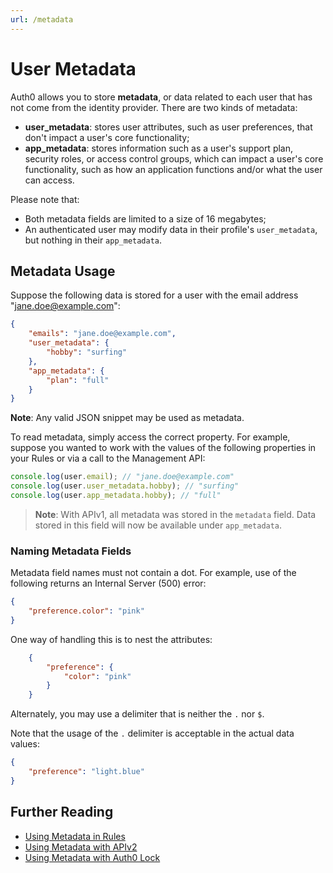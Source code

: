```yaml
---
url: /metadata
---
```


# User Metadata

Auth0 allows you to store **metadata**, or data related to each user that has not come from the identity provider. There are two kinds of metadata:

* **user_metadata**: stores user attributes, such as user preferences, that don't impact a user's core functionality;
* **app_metadata**: stores information such as a user's support plan, security roles, or access control groups, which can impact a user's core functionality, such as how an application functions and/or what the user can access.

Please note that:

* Both metadata fields are limited to a size of 16 megabytes;
* An authenticated user may modify data in their profile's `user_metadata`, but nothing in their `app_metadata`.

## Metadata Usage

Suppose the following data is stored for a user with the email address "jane.doe@example.com":

```json
{
    "emails": "jane.doe@example.com",
    "user_metadata": {
        "hobby": "surfing"
    },
    "app_metadata": {
        "plan": "full"
    }
}
```

**Note**: Any valid JSON snippet may be used as metadata.

To read metadata, simply access the correct property. For example, suppose you wanted to work with the values of the following properties in your Rules or via a call to the Management API:

```js
console.log(user.email); // "jane.doe@example.com"
console.log(user.user_metadata.hobby); // "surfing"
console.log(user.app_metadata.hobby); // "full"
```

> **Note**: With APIv1, all metadata was stored in the `metadata` field. Data stored in this field will now be available under `app_metadata`.

### Naming Metadata Fields

Metadata field names must not contain a dot. For example, use of the following returns an Internal Server (500) error:

```json
{
    "preference.color": "pink"
}
```

One way of handling this is to nest the attributes:

```json
    {
        "preference": {
            "color": "pink"
        }
    }
```

Alternately, you may use a delimiter that is neither the `.` nor `$`.

Note that the usage of the `.` delimiter is acceptable in the actual data values:

```json
{
    "preference": "light.blue"
}
```

## Further Reading

* [Using Metadata in Rules](/metadata/rules)
* [Using Metadata with APIv2](/metadata/apiv2)
* [Using Metadata with Auth0 Lock](/metadata/lock)
